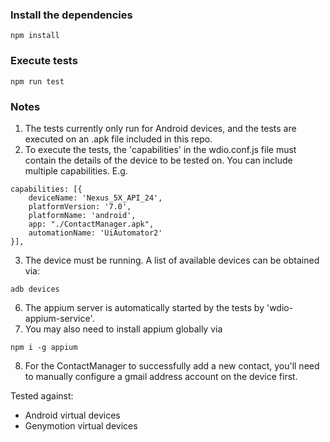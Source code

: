 ### Install the dependencies
```
npm install
```

### Execute tests
```
npm run test
```

### Notes
1. The tests currently only run for Android devices, and the tests are executed on an .apk file included in this repo.
2. To execute the tests, the 'capabilities' in the wdio.conf.js file must contain the details of the device to be tested on. You can include multiple capabilities.
E.g.
```
capabilities: [{
    deviceName: 'Nexus_5X_API_24',
    platformVersion: '7.0',
    platformName: 'android',
    app: "./ContactManager.apk",
    automationName: 'UiAutomator2'
}],
```
3. The device must be running. A list of available devices can be obtained via:
```
adb devices
```
6. The appium server is automatically started by the tests by 'wdio-appium-service'.
7. You may also need to install appium globally via
```
npm i -g appium
```
8. For the ContactManager to successfully add a new contact, you'll need to manually configure a gmail address account on the device first.

Tested against:
 - Android virtual devices
 - Genymotion virtual devices